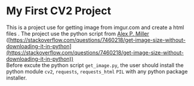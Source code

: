# My First CV2 Project
This is a project use for getting image from imgur.com and create a html files . The project use the
python script from [Alex P. Miller](https://stackoverflow.com/users/2628402/alex-p-miller)  
([https://stackoverflow.com/questions/7460218/get-image-size-without-downloading-it-in-python](https://stackoverflow.com/questions/7460218/get-image-size-without-downloading-it-in-python))  
Before excute the python script `get_image.py`, the user should install the python module `cv2`, `requests`, `requests_html` `PIL` with any python package installer.


